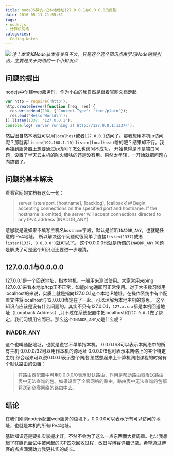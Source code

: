 ```yaml
---
title: nodeJS踩坑-记本地地址127.0.0.1与0.0.0.0的区别
date: 2016-05-11 21:55:31
tags:
- node.js
- 计算机网络
categories:
  Coding-Notes
---
```

![](https://image.kbiao.me/16-5-11/42548547.jpg)
*注：本文和Node.js本身关系不大，只是这个这个知识点由学习Node时候引出，主要是关于网络的一个小知识点*
<!-- more -->
## 问题的提出

nodejs中创建web服务时，作为小白的我自然是跟着官网文档走起
```javaScript
var http = require('http');
http.createServer(function (req, res) {
  res.writeHead(200, {'Content-Type': 'text/plain'});
  res.end('Hello World\n');
}).listen(1337, '127.0.0.1');
console.log('Server running at http://127.0.0.1:1337/');
```
然后很自然本地就可以用`localhost`或者`127.0.0.1`访问了。那我想用本机ip访问呢？那就再`listen(192.168.1.10)` `listen(localhost)`啥的吧？结果却不行。我再挂到服务器上想要通过ip访问？怎么也访问不成功。
开始觉得是不是端口问题，设置了半天云主机的防火墙啥的还是没有用。果然太年轻，一开始就把问题方向搞错了。

## 问题的基本解决
看看官网的文档有这么一句：
>server.listen(port, [hostname], [backlog], [callback])#
Begin accepting connections on the specified port and hostname. If the hostname is omitted, the server will accept connections directed to any IPv4 address (INADDR_ANY).

意思就是说如果不填写主机名`hostname`字段，默认是监听`INADDR_ANY`，也就是任意的IPv4地址。
所以解决这个问题就很简单了直接`listen(1337)`或者`listen(1337,'0.0.0.0')`就可以了。 
这个0.0.0.0也就是所谓的`INADDR_ANY`
问题是解决了可是这个知识点还要进一步理清。
## 127.0.0.1与0.0.0.0

127.0.0.1是一个回送地址，指本地机，一般用来测试使用。大家常用来ping 127.0.0.1来看本地ip/tcp正不正常，如能ping通即可正常使用。对于大多数习惯用localhost的来说，实质上就是指向127.0.0.1这个本地IP地址。在操作系统中有个配置文件将localhost与127.0.0.1绑定在了一起。可以理解为本地主机的意思。
这个知识点应该是没有什么问题的。其实不只有127.0.0.1，`127.x.x.x`都是本机回送地址（Loopback Address）,只不过在系统配置中把localhost和`127.0.0.1`做了绑定，我们习惯用它而已。那么这个`INADDR_ANY`又是什么呢？

### INADDR_ANY
这个也叫通配地址，也就是说它不单单指本机。
0.0.0.0/8可以表示本网络中的所有主机
0.0.0.0/32可以用作本机的源地址
0.0.0.0/8也可表示本网络上的某个特定主机
综合起来可以说0.0.0.0表示整个网络
忽然想起来上计算机网络课程的时候有个默认路由的设置：
>在路由器配置中可用0.0.0.0/0表示默认路由，作用是帮助路由器发送路由表中无法查询的包。如果设置了全零网络的路由，路由表中无法查询的包都将送到全零网络的路由中去。

## 结论
在我们刚刚nodejs配置web服务的语境下。0.0.0.0可以表示所有可以访问的地址，也就是本机的所有IPv4地址。

基础知识还是要扎实掌握才好，不然不会为了这么一点东西而大费周章。也让我想起了在腾讯面试中被问起的ICP四次回收过程，改日写博客详细记录。希望通过博客的点点滴滴助力我更扎实的成长。
